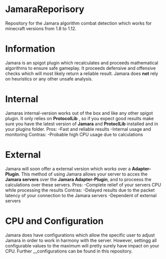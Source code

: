 # JamaraReporisory
Repository for the Jamara algorithm combat detection which works for minecraft versions from 1.8 to 1.12.

# Information
Jamara is an spigot plugin which recalculates and proceeds mathematical algorithms to ensure safe gameplay.
It proceeds defensive and offensive checks which will most likely return a reliable result.
Jamara does __not__ rely on heuristics or any other unsafe analysis.

# Internal
Jamaras internal-version works out of the box and like any other spigot plugin.
It only relies on __ProtocolLib__ , so if you expect good results make sure you have the latest version of __Jamara__ and __ProtoclLib__ installed and in your plugins folder.
Pros:
    -Fast and reliable results
    -Internal usage and monitoring
Contras:
    -Probable high CPU usage due to calculations

# External
Jamara will soon offer a external version which works over a __Adapter-Plugin__.
This method of using Jamara allows your server to acces the __Jamara servers__ over the __Jamara Adapter-Plugin__, and to proceess the calculations over these servers.
Pros:
    -Complete relief of your servers CPU while processing the results
Contras:
    -Delayed results due to the packet latency of your connection to the Jamara servers
    -Dependent of external servers
    
    
# CPU and Configuration
Jamara does have configurations which allow the specific user to adjust Jamara in order to work in harmony with the server.
However, settingg all configurable values to the maximum will pretty surely have impact on your CPU.
Further __configurations can be found in this repository.
